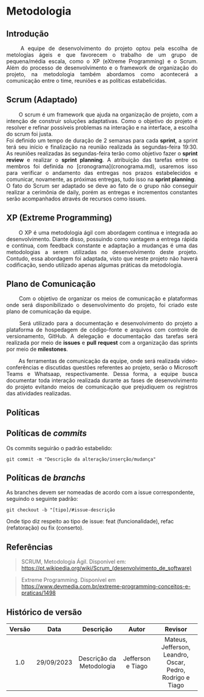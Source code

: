 # Metodologia 

## Introdução
<p align= "justify">&emsp;&emsp; A equipe de desenvolvimento do projeto optou pela escolha de metologias ágeis e que favorecem o trabalho de um grupo de pequena/média escala, como o XP (eXtreme Programming) e o Scrum. Além do processo de desenvolvimento e o framework de organização do projeto, na metodologia também abordamos como acontecerá a comunicação entre o time, reuniões e as políticas estabelicidas. </p>

## Scrum (Adaptado)
<p align= "justify">&emsp;&emsp; O scrum é um framework que ajuda na organização de projeto, com a intenção de construir soluções adaptativas. Como o objetivo do projeto é resolver e refinar possíveis problemas na interação e na interface, a escolha do scrum foi justa. <br>
Foi definido um tempo de duração de 2 semanas para cada <strong>sprint</strong>, a sprint terá seu início e finalização na reunião realizada às segundas-feira 19:30. As reuniões realizadas às segundas-feira terão como objetivo fazer o <strong>sprint review</strong> e realizar o <strong>sprint planning</strong>. A atribuição das tarefas entre os membros foi definida no [cronograma](cronograma.md), usaremos isso para verificar o andamento das entregas nos prazos estabelecidos e comunicar, novamente, as próximas entregas, tudo isso na <strong>sprint planning</strong>.<br>
O fato do Scrum ser adaptado se deve ao fato de o grupo não conseguir realizar a cerimônia de daily, porém as entregas e incrementos constantes serão acompanhados através de recursos como issues. </p>

## XP (Extreme Programming)
<p align= "justify">&emsp;&emsp; O XP é uma metodologia ágil com abordagem contínua e integrada ao desenvolvimento. Diante disso, possuindo como vantagem a entrega rápida e contínua, com feedback constante e adaptação a mudanças é uma das metodologias a serem utilizadas no desenvolvimento deste projeto. Contudo, essa abordagem foi adaptada, visto que neste projeto não haverá codificação, sendo utilizado apenas algumas práticas da metodologia. </p>

## Plano de Comunicação
<p align= "justify">&emsp;&emsp; Com o objetivo de organizar os meios de comunicação e plataformas onde será disponibilizado o desenvolvimento do projeto, foi criado este plano de comunicação da equipe.</p> 

<p align= "justify">&emsp;&emsp; Será utilizado para a documentação e desenvolvimento do projeto a plataforma de hospedagem de código-fonte e arquivos com controle de versionamento, GitHub. A delegação e documentação das tarefas será realizada por meio de <strong>issues</strong> e <strong>pull request</strong> com a organização das sprints por meio de <strong>milestones</strong>.</p> 

<p align= "justify">&emsp;&emsp; As ferramentas de comunicação da equipe, onde será realizada video-conferências e discutidas questões referentes ao projeto, serão o Microsoft Teams e Whatsaap, respectivamente. Dessa forma, a equipe busca documentar toda interação realizada durante as fases de desenvolvimento do projeto evitando meios de comunicação que prejudiquem os registros das atividades realizadas. </p>

## Políticas

## Políticas de <i>commits</i>
Os commits seguirão o padrão estabelido: <br>

    git commit -m "Descrição da alteração/inserção/mudança"

## Políticas de <i>branchs</i>
As branches devem ser nomeadas de acordo com a issue correspondente, seguindo o seguinte padrão: <br>

    git checkout -b "[tipo]/#issue-descrição

Onde tipo diz respeito ao tipo de issue: feat (funcionalidade), refac (refatoração) ou fix (conserto).

## Referências

> SCRUM, Metodologia Ágil. Disponível em: https://pt.wikipedia.org/wiki/Scrum_(desenvolvimento_de_software)

> Extreme Programming. Disponível em https://www.devmedia.com.br/extreme-programming-conceitos-e-praticas/1498

## Histórico de versão
<center>

| Versão |    Data    |      Descrição       |  Autor  | Revisor |
| :----: | :--------: | :------------------: | :-----: | :-----: |
|  1.0   | 29/09/2023 | Descrição da Metodologia | Jefferson e Tiago | Mateus, Jefferson, Leandro, Oscar, Pedro, Rodrigo e Tiago  |

</center>